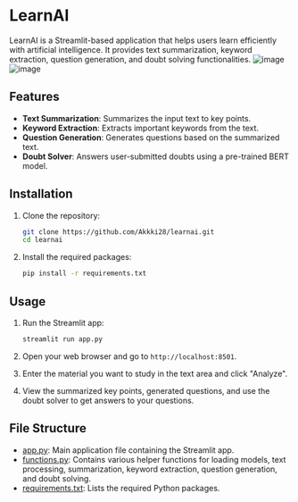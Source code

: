 # LearnAI

LearnAI is a Streamlit-based application that helps users learn efficiently with artificial intelligence. It provides text summarization, keyword extraction, question generation, and doubt solving functionalities.
![image](https://github.com/user-attachments/assets/d0bbd5f5-c6c4-46f3-ace3-25384d3a1af8)
![image](https://github.com/user-attachments/assets/6a5cf390-c2c4-40bb-a42a-3432c1e1b78d)

## Features

- **Text Summarization**: Summarizes the input text to key points.
- **Keyword Extraction**: Extracts important keywords from the text.
- **Question Generation**: Generates questions based on the summarized text.
- **Doubt Solver**: Answers user-submitted doubts using a pre-trained BERT model.

## Installation

1. Clone the repository:
    ```sh
    git clone https://github.com/Akkki28/learnai.git
    cd learnai
    ```

2. Install the required packages:
    ```sh
    pip install -r requirements.txt
    ```

## Usage

1. Run the Streamlit app:
    ```sh
    streamlit run app.py
    ```

2. Open your web browser and go to `http://localhost:8501`.

3. Enter the material you want to study in the text area and click "Analyze".

4. View the summarized key points, generated questions, and use the doubt solver to get answers to your questions.

## File Structure

- [app.py](http://_vscodecontentref_/0): Main application file containing the Streamlit app.
- [functions.py](http://_vscodecontentref_/1): Contains various helper functions for loading models, text processing, summarization, keyword extraction, question generation, and doubt solving.
- [requirements.txt](http://_vscodecontentref_/2): Lists the required Python packages.

